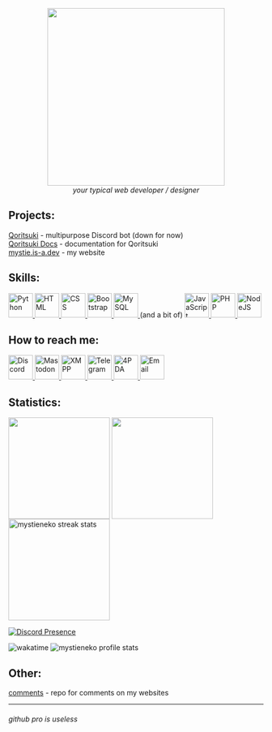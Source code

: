 <p align="center">
  <img src="https://realvanyek.eu.org/files/img/mystieneko.svg" width="350">
  <br>
  <i>your typical web developer / designer</i>
</p>  

## Projects:
[Qoritsuki](https://realvanyek.eu.org/qoritsuki) - multipurpose Discord bot (down for now)  
[Qoritsuki Docs](https://github.com/mystieneko/qoritsuki-docs) - documentation for Qoritsuki  
[mystie.is-a.dev](https://codeberg.org/mystie/web) - my website  
## Skills:
<a href="https://python.org">
  <img height=48 title="Python" src="https://upload.wikimedia.org/wikipedia/commons/c/c3/Python-logo-notext.svg">
</a>
<a href="https://ru.wikipedia.org/wiki/HTML5">
  <img height=48 title="HTML" src="https://upload.wikimedia.org/wikipedia/commons/3/38/HTML5_Badge.svg">
</a>
<a href="https://ru.wikipedia.org/wiki/CSS">
  <img height=48 title="CSS" src="https://upload.wikimedia.org/wikipedia/commons/6/62/CSS3_logo.svg">
</a>
<a href="https://getbootstrap.com">
  <img height=48 title="Bootstrap" src="https://getbootstrap.com/docs/5.3/assets/brand/bootstrap-logo.svg">
</a>
<a href="https://www.mysql.com">
  <img height=48 title="MySQL" src="https://www.mysql.com/common/logos/logo-mysql-170x115.png">
</a>
(and a bit of)
<a href="https://ru.wikipedia.org/wiki/JavaScript">
  <img height=48 title="JavaScript" src="https://upload.wikimedia.org/wikipedia/commons/3/3b/Javascript_Logo.png">
</a>
<a href="https://www.php.net/">
  <img height=48 title="PHP" src="https://upload.wikimedia.org/wikipedia/commons/2/27/PHP-logo.svg">
</a>
<a href="https://nodejs.org">
  <img height=48 title="NodeJS" src="https://iconduck.com/vectors/vctrruvykdlj/media/svg/download">
</a>

## How to reach me:
<a href="https://discord.com/users/658287767490527243">
  <img height=48 title="Discord" src="https://assets-global.website-files.com/6257adef93867e50d84d30e2/636e0a69f118df70ad7828d4_icon_clyde_blurple_RGB.svg">
</a>
<a href="https://wetdry.world/@mystie">
  <img height=48 title="Mastodon" src="https://joinmastodon.org/logos/logo-purple.svg">
</a>
<a href="xmpp:mystie@macaw.me">
  <img height=48 title="XMPP" src="https://xmpp.org/images/logos/xmpp-logo.svg">
</a>
<a href="https://telegram.dog/mystieneko">
  <img height=48 title="Telegram" src="https://upload.wikimedia.org/wikipedia/commons/8/83/Telegram_2019_Logo.svg">
</a>
<a href="https://4pda.to/forum/index.php?showuser=10840063">
  <img height=48 title="4PDA" src="https://yt3.googleusercontent.com/zwu1kbPj9N5HZpdV16Vj6duHCUvn9yWg5xTDIkdQRKKb3OUKda0yDOr1RGXPYLofHm65qVQHuw=s900-c-k-c0x00ffffff-no-rj">
</a>
<a href="mailto:oivan2401@gmail.com">
<img height=48 title="Email" src="https://upload.wikimedia.org/wikipedia/commons/7/7e/Gmail_icon_%282020%29.svg">
</a>

## Statistics:
<p>
  <img height=200 align="center" src="https://github-readme-stats.vercel.app/api?username=mystieneko" />
  <img height=200 align="center" src="https://github-readme-stats.vercel.app/api/top-langs?username=mystieneko&layout=donut&langs_count=8&card_width=320" /> 
  <img height=200 align="center" src="https://github-readme-streak-stats.herokuapp.com/?user=mystieneko&" alt="mystieneko streak stats" />
</p>
<p></p>

<a href="https://discord.com/users/658287767490527243"><img align="center" src="https://lanyard.cnrad.dev/api/658287767490527243?bg=1b0039" alt="Discord Presence"></a>
<p>
<img alt="wakatime" src="https://wakatime.com/badge/user/c218e10a-f09b-4bc6-86b3-b2192345f44a.svg"><a href="https://wakatime.com/@c218e10a-f09b-4bc6-86b3-b2192345f44a"></a></img>
<img src="https://komarev.com/ghpvc/?username=mystieneko&label=Profile%20views&color=9035ff&style=flat" alt="mystieneko profile stats" />
</p>

## Other:
[comments](https://github.com/mystieneko/comments) - repo for comments on my websites

---

###### github pro is useless
